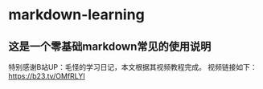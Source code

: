 # markdown-learning
这是一个零基础markdown常见的使用说明
---
特别感谢B站UP：毛怪的学习日记，本文根据其视频教程完成。
视频链接如下：https://b23.tv/OMfRLYI


